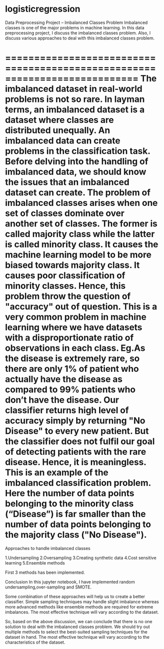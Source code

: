 # logisticregression
Data Preprocessing Project – Imbalanced Classes Problem
Imbalanced classes is one of the major problems in machine learning. In this data preprocessing project, I discuss the imbalanced classes problem. Also, I discuss various approaches to deal with this imbalanced classes problem.

===========================================================================
The imbalanced dataset in real-world problems is not so rare. In layman terms, an imbalanced dataset is a dataset where classes are distributed unequally. An imbalanced data can create problems in the classification task. Before delving into the handling of imbalanced data, we should know the issues that an imbalanced dataset can create.
The problem of imbalanced classes arises when one set of classes dominate over another set of classes. The former is called majority class while the latter is called minority class. It causes the machine learning model to be more biased towards majority class. It causes poor classification of minority classes. Hence, this problem throw the question of "accuracy" out of question. This is a very common problem in machine learning where we have datasets with a disproportionate ratio of observations in each class.
Eg.As the disease is extremely rare, so there are only 1% of patient who actually have the disease as compared to 99% patients who don’t have the disease. Our classifier returns high level of accuracy simply by returning "No Disease" to every new patient. But the classifier does not fulfil our goal of detecting patients with the rare disease. Hence, it is meaningless. This is an example of the imbalanced classification problem. Here the number of data points belonging to the minority class (“Disease”) is far smaller than the number of data points belonging to the majority class ("No Disease").
===============================================================================
 Approaches to handle imbalanced classes

1.Undersampling
2.Oversampling
3.Creating synthetic data
4.Cost sensitive learning
5.Ensemble methods

First 3 methods has been implemented.

Conclusion
In this jupyter notebook, I have implemented  random undersampling,over-sampling and SMOTE.

Some combination of these approaches will help us to create a better classifier. Simple sampling techniques may handle slight imbalance whereas more advanced methods like ensemble methods are required for extreme imbalances. The most effective technique will vary according to the dataset.

So, based on the above discussion, we can conclude that there is no one solution to deal with the imbalanced classes problem. We should try out multiple methods to select the best-suited sampling techniques for the dataset in hand. The most effective technique will vary according to the characteristics of the dataset.
